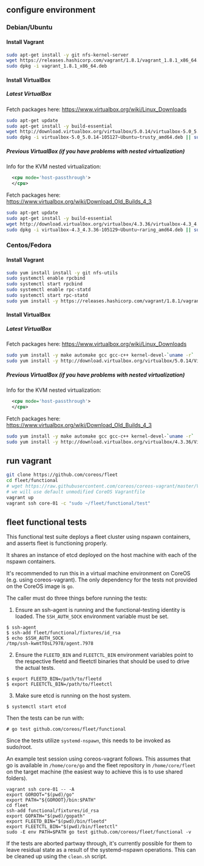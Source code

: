 ## configure environment

### Debian/Ubuntu

#### Install Vagrant

```sh
sudo apt-get install -y git nfs-kernel-server
wget https://releases.hashicorp.com/vagrant/1.8.1/vagrant_1.8.1_x86_64.deb
sudo dpkg -i vagrant_1.8.1_x86_64.deb
```

#### Install VirtualBox

##### Latest VirtualBox

Fetch packages here: https://www.virtualbox.org/wiki/Linux_Downloads

```sh
sudo apt-get update
sudo apt-get install -y build-essential
wget http://download.virtualbox.org/virtualbox/5.0.14/virtualbox-5.0_5.0.14-105127~Ubuntu~trusty_amd64.deb
sudo dpkg -i virtualbox-5.0_5.0.14-105127~Ubuntu~trusty_amd64.deb || sudo apt-get install -fy
```

##### Previous VirtualBox (if you have problems with nested virtualization)

Info for the KVM nested virtualization:

```xml
  <cpu mode='host-passthrough'>
  </cpu>
```

Fetch packages here: https://www.virtualbox.org/wiki/Download_Old_Builds_4_3

```sh
sudo apt-get update
sudo apt-get install -y build-essential
wget http://download.virtualbox.org/virtualbox/4.3.36/virtualbox-4.3_4.3.36-105129~Ubuntu~raring_amd64.deb
sudo dpkg -i virtualbox-4.3_4.3.36-105129~Ubuntu~raring_amd64.deb || sudo apt-get install -fy
```

### Centos/Fedora

#### Install Vagrant

```sh
sudo yum install install -y git nfs-utils
sudo systemctl enable rpcbind
sudo systemctl start rpcbind
sudo systemctl enable rpc-statd
sudo systemctl start rpc-statd
sudo yum install -y https://releases.hashicorp.com/vagrant/1.8.1/vagrant_1.8.1_x86_64.rpm
```

#### Install VirtualBox

##### Latest VirtualBox

Fetch packages here: https://www.virtualbox.org/wiki/Linux_Downloads

```sh
sudo yum install -y make automake gcc gcc-c++ kernel-devel-`uname -r`
sudo yum install -y http://download.virtualbox.org/virtualbox/5.0.14/VirtualBox-5.0-5.0.14_105127_fedora22-1.x86_64.rpm
```

##### Previous VirtualBox (if you have problems with nested virtualization)

Info for the KVM nested virtualization:

```xml
  <cpu mode='host-passthrough'>
  </cpu>
```

Fetch packages here: https://www.virtualbox.org/wiki/Download_Old_Builds_4_3

```sh
sudo yum install -y make automake gcc gcc-c++ kernel-devel-`uname -r`
sudo yum install -y http://download.virtualbox.org/virtualbox/4.3.36/VirtualBox-4.3-4.3.36_105129_fedora18-1.x86_64.rpm
```

## run vagrant

```sh
git clone https://github.com/coreos/fleet
cd fleet/functional
# wget https://raw.githubusercontent.com/coreos/coreos-vagrant/master/Vagrantfile
# we will use default unmodified CoreOS Vagrantfile
vagrant up
vagrant ssh core-01 -c "sudo ~/fleet/functional/test"
```

## fleet functional tests

This functional test suite deploys a fleet cluster using nspawn containers, and asserts fleet is functioning properly.

It shares an instance of etcd deployed on the host machine with each of the nspawn containers.

It's recommended to run this in a virtual machine environment on CoreOS (e.g. using coreos-vagrant). The only dependency for the tests not provided on the CoreOS image is `go`.

The caller must do three things before running the tests:

1. Ensure an ssh-agent is running and the functional-testing identity is loaded. The `SSH_AUTH_SOCK` environment variable must be set.

```
$ ssh-agent
$ ssh-add fleet/functional/fixtures/id_rsa
$ echo $SSH_AUTH_SOCK
/tmp/ssh-kwmtTOsL7978/agent.7978
```
2. Ensure the `FLEETD_BIN` and `FLEETCTL_BIN` environment variables point to the respective fleetd and fleetctl binaries that should be used to drive the actual tests.

```
$ export FLEETD_BIN=/path/to/fleetd
$ export FLEETCTL_BIN=/path/to/fleetctl
```

3. Make sure etcd is running on the host system.

```
$ systemctl start etcd
```

Then the tests can be run with:

```
# go test github.com/coreos/fleet/functional
```

Since the tests utilize `systemd-nspawn`, this needs to be invoked as sudo/root.

An example test session using coreos-vagrant follows. This assumes that go is available in `/home/core/go` and the fleet repository in `/home/core/fleet` on the target machine (the easiest way to achieve this is to use shared folders).
```
vagrant ssh core-01 -- -A
export GOROOT="$(pwd)/go"
export PATH="${GOROOT}/bin:$PATH"
cd fleet
ssh-add functional/fixtures/id_rsa
export GOPATH="$(pwd)/gopath"
export FLEETD_BIN="$(pwd)/bin/fleetd"
export FLEETCTL_BIN="$(pwd)/bin/fleetctl"
sudo -E env PATH=$PATH go test github.com/coreos/fleet/functional -v
```

If the tests are aborted partway through, it's currently possible for them to leave residual state as a result of the systemd-nspawn operations. This can be cleaned up using the `clean.sh` script.
